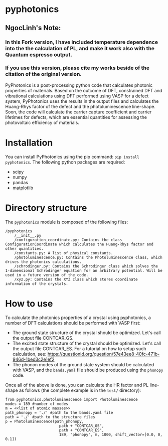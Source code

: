 # pyphotonics

## NgocLinh's Note: 
### In this Fork version, I have included temperature dependence into the the calculation of PL, and make it work also with the Quantum espresso output. 
### If you use this version, please cite my works beside of the citation of the original version. 


PyPhotonics is a post-processing python code that calculates photonic properties of materials. Based on the outcome of DFT, constrained DFT and vibrational calculations using DFT performed using VASP for a defect system, PyPhotonics uses the results in the output files and calculates the Huang-Rhys factor of the defect and the photoluminescence line-shape. Soon, the code will calculate the carrier capture coefficient and carrier lifetimes for defects, which are essential quantities for assessing the photovoltaic efficiency of materials.

# Installation

You can install PyPhotonics using the pip command: `pip install pyphotonics`. The following python packages are required:

- scipy
- numpy
- pandas
- matplotlib

# Directory structure

The `pyphotonics` module is composed of the following files:

```
/pyphotonics
    /__init__.py
    /configuration_coordinate.py: Contains the class ConfigurationCoordinate which calculates the Huang-Rhys factor and other quantities.
    /constants.py: A list of physical constants.
    /photoluminescence.py: Contains the Photoluminescence class, which drives the photonics calculations.
    /schrodinger.py: Contains the Schrodinger class which solves the 1-dimensional Schrodinger equation for an arbitrary potential. Will be used in a future version of the code.
    /xyz.py: Contains the XYZ class which stores coordinate information of the crystals.
```

# How to use

To calculate the photonics properties of a crystal using pyphotonics, a number of DFT calculations should be performed with VASP first:
- The ground state structure of the crystal should be optimized. Let's call the output file CONTCAR_GS.
- The excited state structure of the crystal should be optimized. Let's call the output file CONTCAR_ES. For a tutorial on how to setup such calculation, see: https://questionid.org/question/57e43ee8-40fc-471b-946d-1bed3c2e1ef2
- The phonon modes of the ground state system should be calculated with VASP, and the `bands.yaml` file should be produced using the `phonopy` code.

Once all of the above is done, you can calculate the HR factor and PL line-shape as follows (the complete example is in the `test/` directory):

```
from pyphotonics.photoluminescence import Photoluminescence
modes = 189 #number of modes
m = <<list of atomic masses>>
path_phonopy = './' #path to the bands.yaml file
path = './' #path to the structure files
p = Photoluminescence(path_phonopy,
                        path + "CONTCAR_GS",
                        path + "CONTCAR_ES",
                        189, "phonopy", m, 1000, shift_vector=[0.0, 0, 0.1])

```

